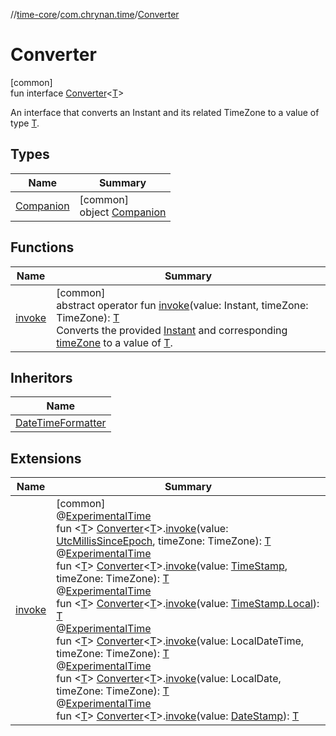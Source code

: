 //[time-core](../../../index.md)/[com.chrynan.time](../index.md)/[Converter](index.md)

# Converter

[common]\
fun interface [Converter](index.md)&lt;[T](index.md)&gt;

An interface that converts an Instant and its related TimeZone to a value of type [T](index.md).

## Types

| Name | Summary |
|---|---|
| [Companion](-companion/index.md) | [common]<br>object [Companion](-companion/index.md) |

## Functions

| Name | Summary |
|---|---|
| [invoke](invoke.md) | [common]<br>abstract operator fun [invoke](invoke.md)(value: Instant, timeZone: TimeZone): [T](index.md)<br>Converts the provided [Instant](invoke.md) and corresponding [timeZone](invoke.md) to a value of [T](index.md). |

## Inheritors

| Name |
|---|
| [DateTimeFormatter](../-date-time-formatter/index.md) |

## Extensions

| Name | Summary |
|---|---|
| [invoke](../invoke.md) | [common]<br>@[ExperimentalTime](https://kotlinlang.org/api/latest/jvm/stdlib/kotlin.time/-experimental-time/index.html)<br>fun &lt;[T](../invoke.md)&gt; [Converter](index.md)&lt;[T](../invoke.md)&gt;.[invoke](../invoke.md)(value: [UtcMillisSinceEpoch](../-utc-millis-since-epoch/index.md), timeZone: TimeZone): [T](../invoke.md)<br>@[ExperimentalTime](https://kotlinlang.org/api/latest/jvm/stdlib/kotlin.time/-experimental-time/index.html)<br>fun &lt;[T](../invoke.md)&gt; [Converter](index.md)&lt;[T](../invoke.md)&gt;.[invoke](../invoke.md)(value: [TimeStamp](../-time-stamp/index.md), timeZone: TimeZone): [T](../invoke.md)<br>@[ExperimentalTime](https://kotlinlang.org/api/latest/jvm/stdlib/kotlin.time/-experimental-time/index.html)<br>fun &lt;[T](../invoke.md)&gt; [Converter](index.md)&lt;[T](../invoke.md)&gt;.[invoke](../invoke.md)(value: [TimeStamp.Local](../-time-stamp/-local/index.md)): [T](../invoke.md)<br>@[ExperimentalTime](https://kotlinlang.org/api/latest/jvm/stdlib/kotlin.time/-experimental-time/index.html)<br>fun &lt;[T](../invoke.md)&gt; [Converter](index.md)&lt;[T](../invoke.md)&gt;.[invoke](../invoke.md)(value: LocalDateTime, timeZone: TimeZone): [T](../invoke.md)<br>@[ExperimentalTime](https://kotlinlang.org/api/latest/jvm/stdlib/kotlin.time/-experimental-time/index.html)<br>fun &lt;[T](../invoke.md)&gt; [Converter](index.md)&lt;[T](../invoke.md)&gt;.[invoke](../invoke.md)(value: LocalDate, timeZone: TimeZone): [T](../invoke.md)<br>@[ExperimentalTime](https://kotlinlang.org/api/latest/jvm/stdlib/kotlin.time/-experimental-time/index.html)<br>fun &lt;[T](../invoke.md)&gt; [Converter](index.md)&lt;[T](../invoke.md)&gt;.[invoke](../invoke.md)(value: [DateStamp](../-date-stamp/index.md)): [T](../invoke.md) |
